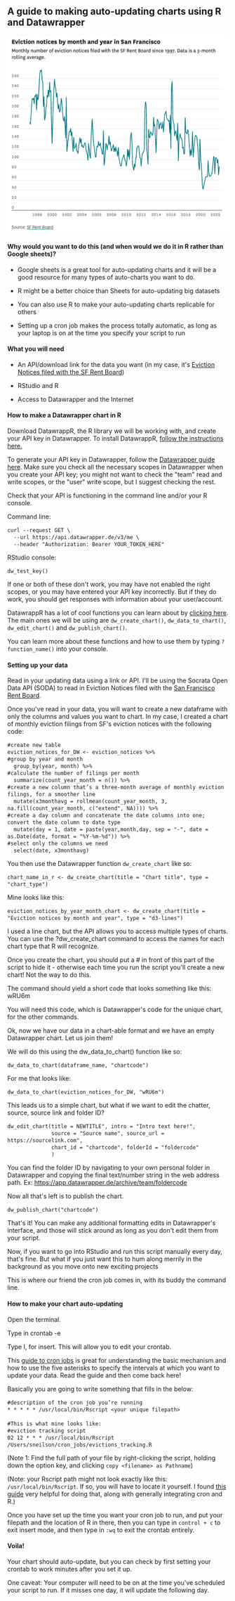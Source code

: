 ## A guide to making auto-updating charts using R and Datawrapper

![This chart auto-updates once a day!](chart1.png)

#### **Why would you want to do this (and when would we do it in R rather than Google sheets)?**

-   Google sheets is a great tool for auto-updating charts and it will be a good resource for many types of auto-charts you want to do.

-   R might be a better choice than Sheets for auto-updating big datasets

-   You can also use R to make your auto-updating charts replicable for others

-   Setting up a cron job makes the process totally automatic, as long as your laptop is on at the time you specify your script to run

#### What you will need

-   An API/download link for the data you want (in my case, it's [Eviction Notices filed with the SF Rent Board](https://data.sfgov.org/Housing-and-Buildings/Eviction-Notices/5cei-gny5))

-   RStudio and R

-   Access to Datawrapper and the Internet

#### How to make a Datawrapper chart in R

Download DatawrappR, the R library we will be working with, and create your API key in Datawrapper. To install DatawrappR, [follow the instructions here.](https://munichrocker.github.io/DatawRappr/)

To generate your API key in Datawrapper, follow the [Datawrapper guide here](https://developer.datawrapper.de/docs/getting-started#authentication). Make sure you check all the necessary scopes in Datawrapper when you create your API key; you might not want to check the "team" read and write scopes, or the "user" write scope, but I suggest checking the rest.

Check that your API is functioning in the command line and/or your R console.

Command line:

```{bash}
curl --request GET \
  --url https://api.datawrapper.de/v3/me \
  --header "Authorization: Bearer YOUR_TOKEN_HERE"
```

RStudio console:

```{r}
dw_test_key()
```

If one or both of these don't work, you may have not enabled the right scopes, or you may have entered your API key incorrectly. But if they do work, you should get responses with information about your user/account.

DatawrappR has a lot of cool functions you can learn about by [clicking here](https://github.com/munichrocker/DatawRappr). The main ones we will be using are `dw_create_chart()`, `dw_data_to_chart()`, `dw_edit_chart()` and `dw_publish_chart()`.

You can learn more about these functions and how to use them by typing `?function_name()` into your console.

#### **Setting up your data**

Read in your updating data using a link or API. I'll be using the Socrata Open Data API (SODA) to read in Eviction Notices filed with the [San Francisco Rent Board](https://data.sfgov.org/Housing-and-Buildings/Eviction-Notices/5cei-gny5).

Once you've read in your data, you will want to create a new dataframe with only the columns and values you want to chart. In my case, I created a chart of monthly eviction filings from SF's eviction notices with the following code:

```{r}
#create new table
eviction_notices_for_DW <- eviction_notices %>%
#group by year and month
  group_by(year, month) %>%
#calculate the number of filings per month
  summarize(count_year_month = n()) %>%
#create a new column that’s a three-month average of monthly eviction filings, for a smoother line
  mutate(x3monthavg = rollmean(count_year_month, 3, na.fill(count_year_month, c("extend", NA)))) %>%
#create a day column and concatenate the date columns into one; convert the date column to date type
  mutate(day = 1, date = paste(year,month,day, sep = "-", date = as.Date(date, format = "%Y-%m-%d")) %>%
#select only the columns we need
  select(date, x3monthavg)
```

You then use the Datawrapper function `dw_create_chart` like so:

```{r}
chart_name_in_r <- dw_create_chart(title = "Chart title", type = "chart_type")
```

Mine looks like this:

```{r}
eviction_notices_by_year_month_chart <- dw_create_chart(title = "Eviction notices by month and year", type = "d3-lines")
```

I used a line chart, but the API allows you to access multiple types of charts. You can use the ?dw_create_chart command to access the names for each chart type that R will recognize.

Once you create the chart, you should put a \# in front of this part of the script to hide it - otherwise each time you run the script you'll create a new chart! Not the way to do this.

The command should yield a short code that looks something like this: wRU6m

You will need this code, which is Datawrapper's code for the unique chart, for the other commands.

Ok, now we have our data in a chart-able format and we have an empty Datawrapper chart. Let us join them!

We will do this using the dw_data_to_chart() function like so:

```{r}
dw_data_to_chart(dataframe_name, "chartcode")
```

For me that looks like:

```{r}
dw_data_to_chart(eviction_notices_for_DW, "wRU6m")
```

This leads us to a simple chart, but what if we want to edit the chatter, source, source link and folder ID?

```{r}
dw_edit_chart(title = NEWTITLE", intro = "Intro text here!", 
              source = "Source name", source_url = https://sourcelink.com", 
              chart_id = "chartcode", folderId = "foldercode"
              )
```

You can find the folder ID by navigating to your own personal folder in Datawrapper and copying the final text/number string in the web address path. Ex: <https://app.datawrapper.de/archive/team/foldercode>

Now all that's left is to publish the chart.

```{r}
dw_publish_chart("chartcode")
```

That's it! You can make any additional formatting edits in Datawrapper's interface, and those will stick around as long as you don't edit them from your script.

Now, if you want to go into RStudio and run this script manually every day, that's fine. But what if you just want this to hum along merrily in the background as you move onto new exciting projects

This is where our friend the cron job comes in, with its buddy the command line.

#### How to make your chart auto-updating

Open the terminal.

Type in crontab -e

Type I, for insert. This will allow you to edit your crontab.

This [guide to cron jobs](https://www.hostinger.com/tutorials/cron-job) is great for understanding the basic mechanism and how to use the five asterisks to specify the intervals at which you want to update your data. Read the guide and then come back here!

Basically you are going to write something that fills in the below:

```{bash}
#description of the cron job you’re running
* * * * * /usr/local/bin/Rscript <your unique filepath>

#This is what mine looks like:
#eviction tracking script
02 12 * * * /usr/local/bin/Rscript /Users/sneilson/cron_jobs/evictions_tracking.R
```

(Note 1: Find the full path of your file by right-clicking the script, holding down the option key, and clicking `copy <filename> as Pathname`)

(Note: your Rscript path might not look exactly like this: `/usr/local/bin/Rscript`. If so, you will have to locate it yourself. I found [this guide](https://www.youtube.com/watch?v=w2Ka5u5jlJU) very helpful for doing that, along with generally integrating cron and R.)

Once you have set up the time you want your cron job to run, and put your filepath and the location of R in there, then you can type in `control + c` to exit insert mode, and then type in `:wq` to exit the crontab entirely.

#### Voila!

Your chart should auto-update, but you can check by first setting your crontab to work minutes after you set it up.

One caveat: Your computer will need to be on at the time you've scheduled your script to run. If it misses one day, it will update the following day.
